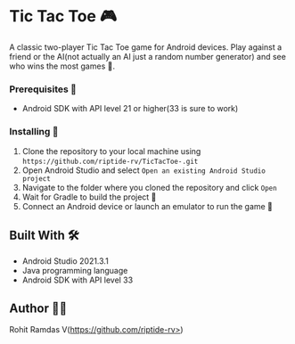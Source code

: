 # Tic Tac Toe 🎮

A classic two-player Tic Tac Toe game for Android devices. Play against a friend or the AI(not actually an AI just a random number generator) and see who wins the most games 🤖.



### Prerequisites 🔧


- Android SDK with API level 21 or higher(33 is sure to work)

### Installing 💾

1. Clone the repository to your local machine using `https://github.com/riptide-rv/TicTacToe-.git`
2. Open Android Studio and select `Open an existing Android Studio project`
3. Navigate to the folder where you cloned the repository and click `Open`
4. Wait for Gradle to build the project 🔨
5. Connect an Android device or launch an emulator to run the game 📱

## Built With 🛠️

- Android Studio 2021.3.1
- Java programming language
- Android SDK with API level 33



## Author 🙋‍♂️

Rohit Ramdas V(https://github.com/riptide-rv>)

